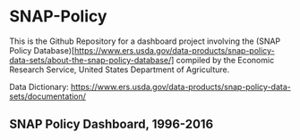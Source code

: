 # SNAP-Policy
This is the Github Repository for a dashboard project involving the (SNAP Policy Database)[https://www.ers.usda.gov/data-products/snap-policy-data-sets/about-the-snap-policy-database/] compiled by the Economic Research Service, United States Department of Agriculture.

Data Dictionary: https://www.ers.usda.gov/data-products/snap-policy-data-sets/documentation/


## SNAP Policy Dashboard, 1996-2016

